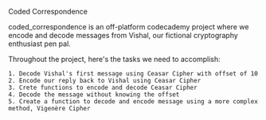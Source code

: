 Coded Correspondence

coded_correspondence is an off-platform codecademy project where we encode and decode messages from Vishal, our fictional cryptography enthusiast pen pal.

Throughout the project, here's the tasks we need to accomplish:

    1. Decode Vishal's first message using Ceasar Cipher with offset of 10
    2. Encode our reply back to Vishal using Ceasar Cipher 
    3. Crete functions to encode and decode Ceasar Cipher
    4. Decode the message without knowing the offset
    5. Create a function to decode and encode message using a more complex method, Vigenère Cipher